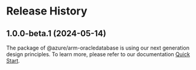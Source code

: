 # Release History
    
## 1.0.0-beta.1 (2024-05-14)

The package of @azure/arm-oracledatabase is using our next generation design principles. To learn more, please refer to our documentation [Quick Start](https://aka.ms/azsdk/js/mgmt/quickstart).

